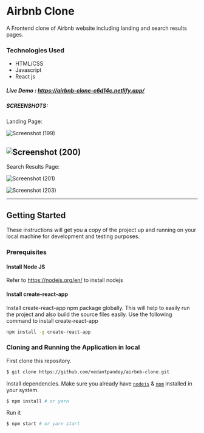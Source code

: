 # Airbnb Clone

A Frontend clone of Airbnb website including landing and search results pages.

### Technologies Used
* HTML/CSS
* Javascript
* React js

##### Live Demo : https://airbnb-clone-c6d14c.netlify.app/

##### SCREENSHOTS:
Landing Page:

![Screenshot (199)](https://user-images.githubusercontent.com/65844743/116823343-96061f00-aba1-11eb-89d3-e9886695cdc8.png)

![Screenshot (200)](https://user-images.githubusercontent.com/65844743/116823363-b9c96500-aba1-11eb-995d-89d3a43f8498.png)
---
Search Results Page:

![Screenshot (201)](https://user-images.githubusercontent.com/65844743/116823368-be8e1900-aba1-11eb-8441-c496d100c10c.png)

![Screenshot (203)](https://user-images.githubusercontent.com/65844743/116823370-c1890980-aba1-11eb-904e-f6a1779ebe79.png)


---

## Getting Started

These instructions will get you a copy of the project up and running on your local machine for development and testing purposes.

### Prerequisites
#### Install Node JS
Refer to https://nodejs.org/en/ to install nodejs

#### Install create-react-app
Install create-react-app npm package globally. This will help to easily run the project and also build the source files easily. Use the following command to install create-react-app

```bash
npm install -g create-react-app
```


### Cloning and Running the Application in local

First clone this repository.
```bash
$ git clone https://github.com/vedantpandey/airbnb-clone.git
```

Install dependencies. Make sure you already have [`nodejs`](https://nodejs.org/en/) & [`npm`](https://www.npmjs.com/) installed in your system.
```bash
$ npm install # or yarn
```

Run it
```bash
$ npm start # or yarn start
```
